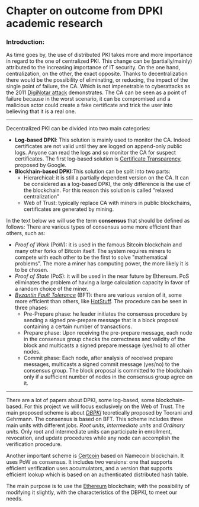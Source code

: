 # Chapter on outcome from DPKI academic research


### Introduction:
As time goes by, the use of distributed PKI takes more and more importance in regard to the one of centralized PKI. This change can be (partially/mainly) attributed to the increasing importance of IT security. On the one hand, centralization, on the other, the exact opposite. Thanks to decentralization there would be the possibility of eliminating, or reducing, the impact of the single point of failure, the CA. Which is not impenetrable to cyberattacks as the 2011 [DigiNotar attack](https://www.theguardian.com/technology/2011/sep/05/diginotar-certificate-hack-cyberwar) demonstrates.
The CA can be seen as a point of failure because in the worst scenario, it can be compromised and a malicious actor could create a fake certificate and trick the user into believing that it is a real one.

------------

Decentralized PKI can be divided into two main categories:
- **Log-based DPKI**: This solution is mainly used to monitor the CA. Indeed certificates are not valid until they are logged on append-only public logs. Anyone can read the logs and so monitor the CA for suspect certificates. The first log-based solution is [Certificate Transparency](https://datatracker.ietf.org/doc/html/rfc6962.html), proposed by Google.
- **Blockhain-based DPKI**:This solution can be split into two parts:
    - Hierarchical: it is still a partially dependent version on the CA. It can be considered as a log-based DPKI, the only difference is the use of the blockchain. For this reason this solution is called "relaxed centralization"
    - Web of Trust: typically replace CA with miners in public blockchains, certificates are generated by mining.

In the text below we will use the term **consensus** that should be defined as follows: There are various types of consensus some more efficient than others, such as:
- *Proof of Work* (PoW): it is used in the famous Bitcoin blockchain and many other forks of Bitcoin itself. The system requires miners to compete with each other to be the first to solve "mathematical problems". The more a miner has computing power, the more likely it is to be chosen.
- *Proof of State* (PoS): it will be used in the near future by Ethereum. PoS eliminates the problem of having a large calculation capacity in favor of a random choice of the miner.
- [*Byzantin Fault Tolerance*](https://ieeexplore.ieee.org/document/8433150) (BFT): there are various version of it, some more efficient than others, like [HotStuff](https://dl.acm.org/doi/pdf/10.1145/3293611.3331591). The procedure can be seen in three phases: 
	- Pre-Prepare phase: he leader initiates the consensus procedure by sending a signed pre-prepare message that is a block proposal containing a certain number of transactions.
	- Prepare phase: Upon receiving the pre-prepare message, each node in the consensus group checks the correctness and validity of the block and multicasts a signed prepare message (yes/no) to all other nodes.
	- Commit phase: Each node, after analysis of received prepare messages, multicasts a signed commit message (yes/no) to the consensus group. The block proposal is committed to the blockchain only if a sufficient number of nodes in the consensus group agree on it.



------------

There are a lot of papers about DPKI, some log-based, some blockchain-based. For this project we will focus exclusively on the Web of Trust.
The main proposed scheme is about [*DBPKI*](https://arxiv.org/pdf/2012.15351.pdf#cite.CastroL02) teoretically proposed by Toorani and Gehrmann. The consensus is based on BFT. This scheme includes three main units with different jobs. *Root units*, *Intermediate units* and *Ordinary units*. Only root and intermediate units can participate in enrollment, revocation, and update procedures while any node can accomplish the verification procedure.

Another important scheme is [Certcoin](https://eprint.iacr.org/2014/803.pdf) based on Namecoin blockchain. It uses PoW as consensus. It includes two versions: one that supports efficient verification uses accumulators, and a version that supports efficient lookup which is based on an authenticated distributed hash table.

The main purpose is to use the [Ethereum](https://ethereum.org/en/) blockchain; with the possibility of modifying it slightly, with the characteristics of the DBPKI, to meet our needs.